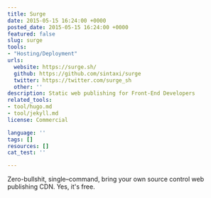```yaml
---
title: Surge
date: 2015-05-15 16:24:00 +0000
posted_date: 2015-05-15 16:24:00 +0000
featured: false
slug: surge
tools:
- "Hosting/Deployment"
urls:
  website: https://surge.sh/
  github: https://github.com/sintaxi/surge
  twitter: https://twitter.com/surge_sh
  other: ''
description: Static web publishing for Front-End Developers
related_tools:
- tool/hugo.md
- tool/jekyll.md
license: Commercial

language: ''
tags: []
resources: []
cat_test: ''

---
```

Zero-bullshit, single–command, bring your own source control web publishing CDN. Yes, it's free.
